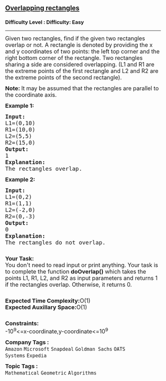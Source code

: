 <h2><a href="https://www.geeksforgeeks.org/problems/overlapping-rectangles1924/1?itm_source=geeksforgeeks&itm_medium=article&itm_campaign=bottom_sticky_on_article">Overlapping rectangles</a></h2><h3>Difficulty Level : Difficulty: Easy</h3><hr><div class="problems_problem_content__Xm_eO"><p><span style="font-size: 18px;">Given two rectangles, find if the given two rectangles overlap or not. A rectangle is denoted by providing the x and y coordinates of two points: the left top corner and the right bottom corner of the rectangle. Two rectangles sharing a side are considered overlapping. (L1 and R1 are the extreme points of the first rectangle and L2 and R2 are the extreme points of the second rectangle).</span></p>
<p><span style="font-size: 18px;"><strong>Note:&nbsp;</strong>It may be assumed that the rectangles are parallel to the coordinate axis.</span></p>
<p><span style="font-size: 18px;"><strong>Example 1:</strong></span></p>
<pre><span style="font-size: 18px;"><strong>Input:</strong>
L1=(0,10)
R1=(10,0)
L2=(5,5)
R2=(15,0)
<strong>Output:</strong>
1
<strong>Explanation:</strong>
The rectangles overlap.</span></pre>
<p><span style="font-size: 18px;"><strong>Example 2:</strong></span></p>
<pre><span style="font-size: 18px;"><strong>Input:</strong>
L1=(0,2)
R1=(1,1)
L2=(-2,0)
R2=(0,-3)
<strong>Output:</strong>
0
<strong>Explanation:</strong>
The rectangles do not overlap.</span></pre>
<p><br><span style="font-size: 18px;"><strong>Your Task:</strong><br>You don't need to read input or print anything. Your task is to complete the function <strong>doOverlap()</strong> which takes the points L1, R1, L2, and R2 as input parameters and returns 1 if the rectangles overlap. Otherwise, it returns 0.</span></p>
<p><br><span style="font-size: 18px;"><strong>Expected Time Complexity:</strong>O(1)<br><strong>Expected Auxillary Space:</strong>O(1)</span></p>
<p><br><span style="font-size: 18px;"><strong>Constraints:</strong><br>-10<sup>9</sup>&lt;=x-coordinate,y-coordinate&lt;=10<sup>9</sup></span></p></div><p><span style=font-size:18px><strong>Company Tags : </strong><br><code>Amazon</code>&nbsp;<code>Microsoft</code>&nbsp;<code>Snapdeal</code>&nbsp;<code>Goldman Sachs</code>&nbsp;<code>OATS Systems</code>&nbsp;<code>Expedia</code>&nbsp;<br><p><span style=font-size:18px><strong>Topic Tags : </strong><br><code>Mathematical</code>&nbsp;<code>Geometric</code>&nbsp;<code>Algorithms</code>&nbsp;